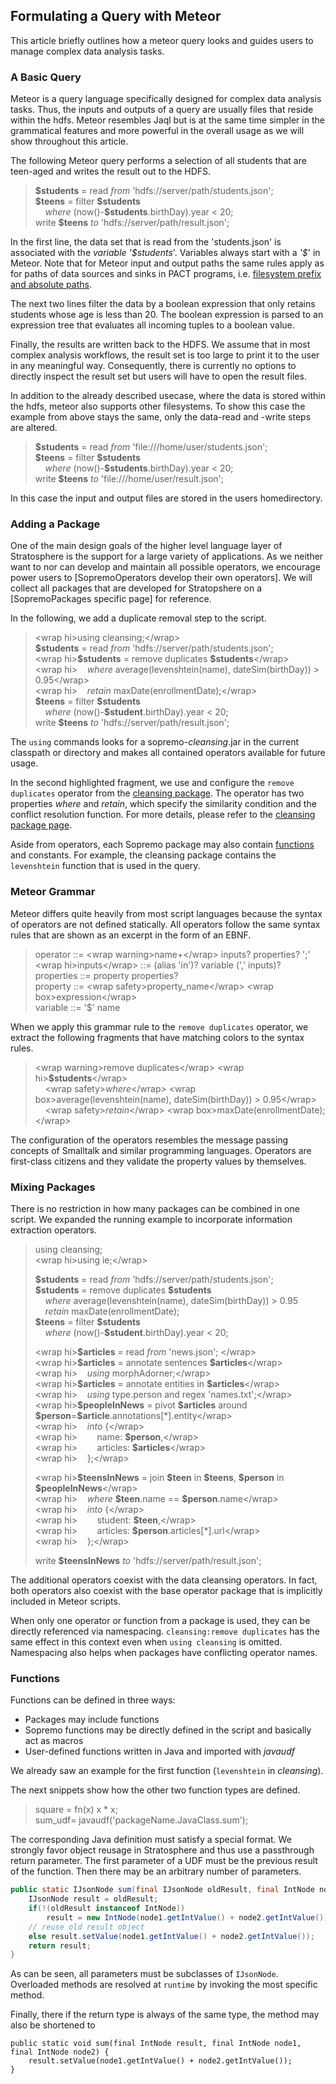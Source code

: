 Formulating a Query with Meteor
-------------------------------

This article briefly outlines how a meteor query looks and guides users
to manage complex data analysis tasks.

### A Basic Query

Meteor is a query language specifically designed for complex data
analysis tasks. Thus, the inputs and outputs of a query are usually
files that reside within the hdfs. Meteor resembles Jaql but is at the
same time simpler in the grammatical features and more powerful in the
overall usage as we will show throughout this article.

The following Meteor query performs a selection of all students that are
teen-aged and writes the result out to the HDFS.

> **\$students** = read *from* 'hdfs://server/path/students.json';  
>  **\$teens** = filter **\$students**  
>      *where* (now()-**\$students**.birthDay).year \< 20;  
>  write **\$teens** *to* 'hdfs://server/path/result.json';

In the first line, the data set that is read from the 'students.json' is
associated with the *variable* *'\$students*'. Variables always start
with a *'\$*' in Meteor. Note that for Meteor input and output paths the
same rules apply as for paths of data sources and sinks in PACT
programs, i.e. [filesystem prefix and absolute
paths](executepactprogram#specify_data_paths "wiki:executepactprogram").

The next two lines filter the data by a boolean expression that only
retains students whose age is less than 20. The boolean expression is
parsed to an expression tree that evaluates all incoming tuples to a
boolean value.

Finally, the results are written back to the HDFS. We assume that in
most complex analysis workflows, the result set is too large to print it
to the user in any meaningful way. Consequently, there is currently no
options to directly inspect the result set but users will have to open
the result files.

In addition to the already described usecase, where the data is stored
within the hdfs, meteor also supports other filesystems. To show this
case the example from above stays the same, only the data-read and
-write steps are altered.

> **\$students** = read *from* 'file:///home/user/students.json';  
>  **\$teens** = filter **\$students**  
>      *where* (now()-**\$students**.birthDay).year \< 20;  
>  write **\$teens** *to* 'file:///home/user/result.json';

In this case the input and output files are stored in the users
homedirectory.

### Adding a Package

One of the main design goals of the higher level language layer of
Stratosphere is the support for a large variety of applications. As we
neither want to nor can develop and maintain all possible operators, we
encourage power users to [SopremoOperators develop their own operators].
We will collect all packages that are developed for Stratopshere on a
[SopremoPackages specific page] for reference.

In the following, we add a duplicate removal step to the script.

> \<wrap hi\>using cleansing;\</wrap\>  
>  **\$students** = read *from* 'hdfs://server/path/students.json';  
>  \<wrap hi\>**\$students** = remove duplicates
> **\$students**\</wrap\>  
>  \<wrap hi\>    *where* average(levenshtein(name), dateSim(birthDay))
> \> 0.95\</wrap\>  
>  \<wrap hi\>    *retain* maxDate(enrollmentDate);\</wrap\>  
>  **\$teens** = filter **\$students**  
>      *where* (now()-**\$student**.birthDay).year \< 20;  
>  write **\$teens** *to* 'hdfs://server/path/result.json';

The `using` commands looks for a sopremo-*cleansing*.jar in the current
classpath or directory and makes all contained operators available for
future usage.

In the second highlighted fragment, we use and configure the
`remove duplicates` operator from the [cleansing
package](sopremocleansing.html "wiki:sopremocleansing").
The operator has two properties *where* and *retain*, which specify the
similarity condition and the conflict resolution function. For more
details, please refer to the [cleansing package
page](sopremocleansing.html "wiki:sopremocleansing").

Aside from operators, each Sopremo package may also contain
[functions](#functions " ↵") and constants. For example, the cleansing
package contains the `levenshtein` function that is used in the query.

### Meteor Grammar

Meteor differs quite heavily from most script languages because the
syntax of operators are not defined statically. All operators follow the
same syntax rules that are shown as an excerpt in the form of an EBNF.

> operator ::= \<wrap warning\>name+\</wrap\> inputs? properties? ';'  
>  \<wrap hi\>inputs\</wrap\> ::= (alias 'in')? variable (',' inputs)?  
>  properties ::= property properties?  
>  property ::= \<wrap safety\>property\_name\</wrap\> \<wrap
> box\>expression\</wrap\>  
>  variable ::= '\$' name

When we apply this grammar rule to the `remove duplicates` operator, we
extract the following fragments that have matching colors to the syntax
rules.

> \<wrap warning\>remove duplicates\</wrap\> \<wrap
> hi\>**\$students**\</wrap\>  
>      \<wrap safety\>*where*\</wrap\> \<wrap
> box\>average(levenshtein(name), dateSim(birthDay)) \> 0.95\</wrap\>  
>      \<wrap safety\>*retain*\</wrap\> \<wrap
> box\>maxDate(enrollmentDate);\</wrap\>

The configuration of the operators resembles the message passing
concepts of Smalltalk and similar programming languages. Operators are
first-class citizens and they validate the property values by
themselves.

### Mixing Packages

There is no restriction in how many packages can be combined in one
script. We expanded the running example to incorporate information
extraction operators.

> using cleansing;  
>  \<wrap hi\>using ie;\</wrap\>  
>    
>  **\$students** = read *from* 'hdfs://server/path/students.json';  
>  **\$students** = remove duplicates **\$students**  
>      *where* average(levenshtein(name), dateSim(birthDay)) \> 0.95  
>      *retain* maxDate(enrollmentDate);  
>  **\$teens** = filter **\$students**  
>      *where* (now()-**\$student**.birthDay).year \< 20;  
>    
>  \<wrap hi\>**\$articles** = read *from* 'news.json'; \</wrap\>  
>  \<wrap hi\>**\$articles** = annotate sentences
> **\$articles**\</wrap\>  
>  \<wrap hi\>    *using* morphAdorner;\</wrap\>  
>  \<wrap hi\>**\$articles** = annotate entities in
> **\$articles**\</wrap\>  
>  \<wrap hi\>    *using* type.person and regex 'names.txt';\</wrap\>  
>  \<wrap hi\>**\$peopleInNews** = pivot **\$articles** around
> **\$person**=**\$article**.annotations[\*].entity\</wrap\>  
>  \<wrap hi\>    *into* {\</wrap\>  
>  \<wrap hi\>        name: **\$person**,\</wrap\>  
>  \<wrap hi\>        articles: **\$articles**\</wrap\>  
>  \<wrap hi\>    };\</wrap\>  
>    
>  \<wrap hi\>**\$teensInNews** = join **\$teen** in **\$teens**,
> **\$person** in **\$peopleInNews**\</wrap\>  
>  \<wrap hi\>    *where* **\$teen**.name ==
> **\$person**.name\</wrap\>  
>  \<wrap hi\>    *into* {\</wrap\>  
>  \<wrap hi\>        student: **\$teen**,\</wrap\>  
>  \<wrap hi\>        articles: **\$person**.articles[\*].url\</wrap\>  
>  \<wrap hi\>    };\</wrap\>  
>    
>  write **\$teensInNews** *to* 'hdfs://server/path/result.json';

The additional operators coexist with the data cleansing operators. In
fact, both operators also coexist with the base operator package that is
implicitly included in Meteor scripts.

When only one operator or function from a package is used, they can be
directly referenced via namespacing. `cleansing:remove duplicates` has
the same effect in this context even when `using cleansing` is omitted.
Namespacing also helps when packages have conflicting operator names.

### Functions

Functions can be defined in three ways:

-   Packages may include functions
-   Sopremo functions may be directly defined in the script and
    basically act as macros
-   User-defined functions written in Java and imported with *javaudf*

We already saw an example for the first function (`levenshtein` in
*cleansing*).

The next snippets show how the other two function types are defined.

> square = fn(x) x \* x;  
>  sum\_udf= javaudf('packageName.JavaClass.sum');

The corresponding Java definition must satisfy a special format. We
strongly favor object reusage in Stratosphere and thus use a passthrough
return parameter. The first parameter of a UDF must be the previous
result of the function. Then there may be an arbitrary number of
parameters.
```java
public static IJsonNode sum(final IJsonNode oldResult, final IntNode node1, final IntNode node2) {
    IJsonNode result = oldResult;
    if(!(oldResult instanceof IntNode))
        result = new IntNode(node1.getIntValue() + node2.getIntValue());
    // reuse old result object
    else result.setValue(node1.getIntValue() + node2.getIntValue());
    return result;
}
```
As can be seen, all parameters must be subclasses of `IJsonNode`.
Overloaded methods are resolved at `runtime` by invoking the most
specific method.

Finally, there if the return type is always of the same type, the method
may also be shortened to

    public static void sum(final IntNode result, final IntNode node1, final IntNode node2) {
        result.setValue(node1.getIntValue() + node2.getIntValue());
    }

